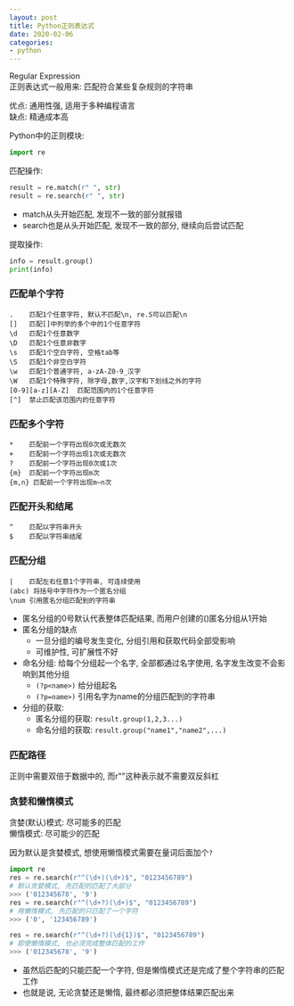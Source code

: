 ```yaml
---
layout: post
title: Python正则表达式
date: 2020-02-06
categories:
- python
---
```

Regular Expression<br>
正则表达式一般用来: 匹配符合某些复杂规则的字符串<br>

优点: 通用性强, 适用于多种编程语言<br>
缺点: 精通成本高<br>

Python中的正则模块:
```python
import re
```

匹配操作:
```python
result = re.match(r" ", str)
result = re.search(r" ", str)
```
* match从头开始匹配, 发现不一致的部分就报错
* search也是从头开始匹配, 发现不一致的部分, 继续向后尝试匹配

提取操作:
```python
info = result.group()
print(info)
```

### 匹配单个字符
```
.    匹配1个任意字符, 默认不匹配\n, re.S可以匹配\n
[]   匹配[]中列举的多个中的1个任意字符
\d   匹配1个任意数字
\D   匹配1个任意非数字
\s   匹配1个空白字符, 空格tab等
\S   匹配1个非空白字符
\w   匹配1个普通字符, a-zA-Z0-9_汉字
\W   匹配1个特殊字符, 除字母,数字,汉字和下划线之外的字符
[0-9][a-z][A-Z]  匹配范围内的1个任意字符
[^]  禁止匹配该范围内的任意字符
```

### 匹配多个字符
```
*    匹配前一个字符出现0次或无数次
+    匹配前一个字符出现1次或无数次
?    匹配前一个字符出现0次或1次
{m}  匹配前一个字符出现m次
{m,n} 匹配前一个字符出现m~n次
```

### 匹配开头和结尾
```
^    匹配以字符串开头
$    匹配以字符串结尾
```

### 匹配分组
```
|    匹配左右任意1个字符串, 可连续使用
(abc) 将括号中字符作为一个匿名分组
\num 引用匿名分组匹配到的字符串
```
* 匿名分组的0号默认代表整体匹配结果, 而用户创建的()匿名分组从1开始
* 匿名分组的缺点
	* 一旦分组的编号发生变化, 分组引用和获取代码全部受影响
	* 可维护性, 可扩展性不好
* 命名分组: 给每个分组起一个名字, 全部都通过名字使用, 名字发生改变不会影响到其他分组
	* `(?p<name>)` 给分组起名
	* `(?p=name>)` 引用名字为name的分组匹配到的字符串
* 分组的获取:
	* 匿名分组的获取: `result.group(1,2,3...)`
	* 命名分组的获取: `result.group("name1","name2",...)`

### 匹配路径
正则中需要双倍于数据中的\, 而r""这种表示就不需要双反斜杠<br>

### 贪婪和懒惰模式
贪婪(默认)模式: 尽可能多的匹配<br>
懒惰模式: 尽可能少的匹配<br>

因为默认是贪婪模式, 想使用懒惰模式需要在量词后面加个`?`<br>
```python
import re
res = re.search(r"^(\d+)(\d+)$", "0123456789")
# 默认贪婪模式, 先匹配的匹配了大部分
>>> ('012345678', '9')
res = re.search(r"^(\d+?)(\d+)$", "0123456789")
# 用懒惰模式, 先匹配的只匹配了一个字符
>>> ('0', '123456789')

res = re.search(r"^(\d+?)(\d{1})$", "0123456789")
# 即使懒惰模式, 也必须完成整体匹配的工作
>>> ('012345678', '9')
```
* 虽然后匹配的只能匹配一个字符, 但是懒惰模式还是完成了整个字符串的匹配工作
* 也就是说, 无论贪婪还是懒惰, 最终都必须把整体结果匹配出来



